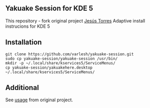 ## Yakuake Session for KDE 5
This repository - fork original project [Jesús Torres](https://github.com/aplatanado/yakuake-session)
Adaptive install instrucions for KDE 5

## Installation

```
git clone https://github.com/varlesh/yakuake-session.git
sudo cp yakuake-session/yakuake-session /usr/bin/
mkdir -p ~/.local/share/kservices5/ServiceMenus/
cp yakuake-session/yakuakehere.desktop ~/.local/share/kservices5/ServiceMenus/
```

## Additional
See [usage](https://github.com/aplatanado/yakuake-session#usage) from original project.

